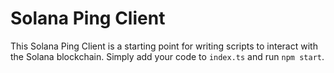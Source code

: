 # Solana Ping Client

This Solana Ping Client is a starting point for writing scripts to interact with the Solana blockchain. Simply add your code to `index.ts` and run `npm start`.

